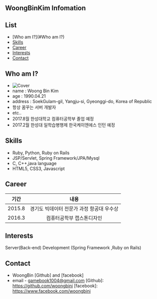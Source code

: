 ## WoongBinKim Infomation

## List

* [Who am I?](#Who am I?)
* [Skills](#Skills)
* [Career](#career)
* [Interests](#interest)
* [Contact](#Contact)

## <a name="Who am I?"></a>Who am I?
* ![Cover](https://scontent.xx.fbcdn.net/v/t1.0-9/13043210_10154236204817203_7178358629103689088_n.jpg?oh=f785bb57c9fd6e5a0953fa51848f4b25&oe=58C5098A)
* name : Woong Bin Kim
* age : 1990.04.21
* address : SoekGulam-gil, Yangju-si, Gyeonggi-do, Korea of Republic 
* 항상 꿈꾸는 서버 개발자
* etc..
 * 2017.8월 한성대학교 컴퓨터공학부 졸업 예정
 * 2017.2월 한성대 일학습병행제 한국케이엔에스 인턴 예정

## <a name="Skills"></a>Skills

* Ruby, Python, Ruby on Rails
* JSP/Servlet, Spring Framework/JPA/Mysql
* C, C++,java language
* HTML5, CSS3, Javascript


## <a name="career"></a>Career
| 기간  | 내용 |
| :---: | :---: |
| 2015.8 | 경기도 빅데이터 전문가 과정 항공대 우수상 |
| 2016.3 |   컴퓨터공학부 캡스톤디자인   |



## <a name="interest"></a>Interests
Server(Back-end) Development (Spring Framework ,Ruby on Rails)



## <a name="Contact"></a>Contact
* WoongBin [Github] and [facebook]
* email - gamebook1004@gmail.com
[Github]: https://github.com/woongbini
[facebook]: https://www.facebook.com/woongbini

